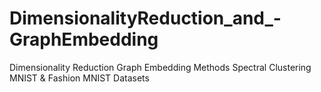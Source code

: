 # DimensionalityReduction_and_-GraphEmbedding

Dimensionality Reduction
Graph Embedding Methods
Spectral Clustering
MNIST & Fashion MNIST Datasets
